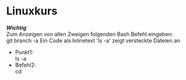 
# Linuxkurs
***Wichtig***  
Zum Anzeigen von allen Zweigen folgenden Bash Befehl eingeben:  
    git branch -a
Ein Code als Inlinetext 'ls -a' zeigt versteckte Dateien an
* Punkt1:  
ls -a  
* Befehl2:  
cd 
